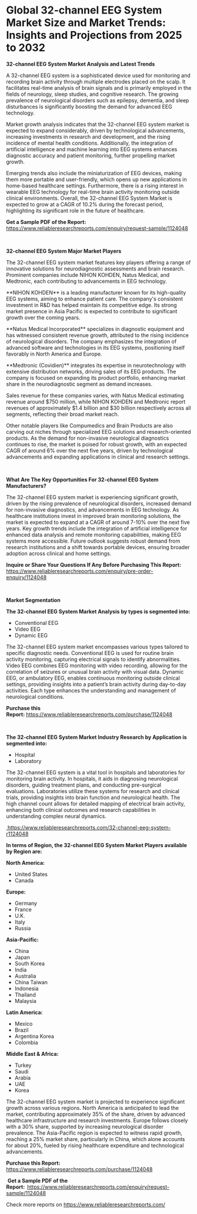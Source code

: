 <p><h1>Global 32-channel EEG System Market Size and Market Trends: Insights and Projections from 2025 to 2032</h1></p><p><strong>32-channel EEG System Market Analysis and Latest Trends</strong></p>
<p><p>A 32-channel EEG system is a sophisticated device used for monitoring and recording brain activity through multiple electrodes placed on the scalp. It facilitates real-time analysis of brain signals and is primarily employed in the fields of neurology, sleep studies, and cognitive research. The growing prevalence of neurological disorders such as epilepsy, dementia, and sleep disturbances is significantly boosting the demand for advanced EEG technology.</p><p>Market growth analysis indicates that the 32-channel EEG system market is expected to expand considerably, driven by technological advancements, increasing investments in research and development, and the rising incidence of mental health conditions. Additionally, the integration of artificial intelligence and machine learning into EEG systems enhances diagnostic accuracy and patient monitoring, further propelling market growth. </p><p>Emerging trends also include the miniaturization of EEG devices, making them more portable and user-friendly, which opens up new applications in home-based healthcare settings. Furthermore, there is a rising interest in wearable EEG technology for real-time brain activity monitoring outside clinical environments. Overall, the 32-channel EEG System Market is expected to grow at a CAGR of 10.2% during the forecast period, highlighting its significant role in the future of healthcare.</p></p>
<p><strong>Get a Sample PDF of the Report:&nbsp;</strong> <a href="https://www.reliableresearchreports.com/enquiry/request-sample/1124048?utm_campaign=2224&utm_medium=2&utm_source=Github&utm_content=ia&utm_term=04032025&utm_id=32-channel-eeg-system">https://www.reliableresearchreports.com/enquiry/request-sample/1124048</a></p>
<p>&nbsp;</p>
<p><strong>32-channel EEG System Major Market Players</strong></p>
<p><p>The 32-channel EEG system market features key players offering a range of innovative solutions for neurodiagnostic assessments and brain research. Prominent companies include NIHON KOHDEN, Natus Medical, and Medtronic, each contributing to advancements in EEG technology.</p><p>**NIHON KOHDEN** is a leading manufacturer known for its high-quality EEG systems, aiming to enhance patient care. The company's consistent investment in R&D has helped maintain its competitive edge. Its strong market presence in Asia Pacific is expected to contribute to significant growth over the coming years.</p><p>**Natus Medical Incorporated** specializes in diagnostic equipment and has witnessed consistent revenue growth, attributed to the rising incidence of neurological disorders. The company emphasizes the integration of advanced software and technologies in its EEG systems, positioning itself favorably in North America and Europe.</p><p>**Medtronic (Covidien)** integrates its expertise in neurotechnology with extensive distribution networks, driving sales of its EEG products. The company is focused on expanding its product portfolio, enhancing market share in the neurodiagnostic segment as demand increases.</p><p>Sales revenue for these companies varies, with Natus Medical estimating revenue around $750 million, while NIHON KOHDEN and Medtronic report revenues of approximately $1.4 billion and $30 billion respectively across all segments, reflecting their broad market reach.</p><p>Other notable players like Compumedics and Brain Products are also carving out niches through specialized EEG solutions and research-oriented products. As the demand for non-invasive neurological diagnostics continues to rise, the market is poised for robust growth, with an expected CAGR of around 6% over the next five years, driven by technological advancements and expanding applications in clinical and research settings.</p></p>
<p>&nbsp;</p>
<p><strong>What Are The Key Opportunities For 32-channel EEG System Manufacturers?</strong></p>
<p><p>The 32-channel EEG system market is experiencing significant growth, driven by the rising prevalence of neurological disorders, increased demand for non-invasive diagnostics, and advancements in EEG technology. As healthcare institutions invest in improved brain monitoring solutions, the market is expected to expand at a CAGR of around 7-10% over the next five years. Key growth trends include the integration of artificial intelligence for enhanced data analysis and remote monitoring capabilities, making EEG systems more accessible. Future outlook suggests robust demand from research institutions and a shift towards portable devices, ensuring broader adoption across clinical and home settings.</p></p>
<p><strong>Inquire or Share Your Questions If Any Before Purchasing This Report:</strong> <a href="https://www.reliableresearchreports.com/enquiry/pre-order-enquiry/1124048?utm_campaign=2224&utm_medium=2&utm_source=Github&utm_content=ia&utm_term=04032025&utm_id=32-channel-eeg-system">https://www.reliableresearchreports.com/enquiry/pre-order-enquiry/1124048</a></p>
<p>&nbsp;</p>
<p><strong>Market Segmentation</strong></p>
<p><strong>The 32-channel EEG System Market Analysis by types is segmented into:</strong></p>
<p><ul><li>Conventional EEG</li><li>Video EEG</li><li>Dynamic EEG</li></ul></p>
<p><p>The 32-channel EEG system market encompasses various types tailored to specific diagnostic needs. Conventional EEG is used for routine brain activity monitoring, capturing electrical signals to identify abnormalities. Video EEG combines EEG monitoring with video recording, allowing for the correlation of seizures or unusual brain activity with visual data. Dynamic EEG, or ambulatory EEG, enables continuous monitoring outside clinical settings, providing insights into a patient’s brain activity during day-to-day activities. Each type enhances the understanding and management of neurological conditions.</p></p>
<p><strong>Purchase this Report:&nbsp;</strong><a href="https://www.reliableresearchreports.com/purchase/1124048?utm_campaign=2224&utm_medium=2&utm_source=Github&utm_content=ia&utm_term=04032025&utm_id=32-channel-eeg-system">https://www.reliableresearchreports.com/purchase/1124048</a></p>
<p>&nbsp;</p>
<p><strong>The 32-channel EEG System Market Industry Research by Application is segmented into:</strong></p>
<p><ul><li>Hospital</li><li>Laboratory</li></ul></p>
<p><p>The 32-channel EEG system is a vital tool in hospitals and laboratories for monitoring brain activity. In hospitals, it aids in diagnosing neurological disorders, guiding treatment plans, and conducting pre-surgical evaluations. Laboratories utilize these systems for research and clinical trials, providing insights into brain function and neurological health. The high channel count allows for detailed mapping of electrical brain activity, enhancing both clinical outcomes and research capabilities in understanding complex neural dynamics.</p></p>
<p><a href="https://www.reliableresearchreports.com/32-channel-eeg-system-r1124048?utm_campaign=2224&utm_medium=2&utm_source=Github&utm_content=ia&utm_term=04032025&utm_id=32-channel-eeg-system">&nbsp;https://www.reliableresearchreports.com/32-channel-eeg-system-r1124048</a></p>
<p><strong>In terms of Region, the 32-channel EEG System Market Players available by Region are:</strong></p>
<p>
    <p> <strong> North America: </strong>
        <ul>
            <li>United States</li>
            <li>Canada</li>
        </ul>
        </p> 
    <p> <strong> Europe: </strong>
        <ul>
            <li>Germany</li>
            <li>France</li>
            <li>U.K.</li>
            <li>Italy</li>
            <li>Russia</li>
        </ul>
        </p> 
    <p> <strong> Asia-Pacific: </strong>
        <ul>
            <li>China</li>
            <li>Japan</li>
            <li>South Korea</li>
            <li>India</li>
            <li>Australia</li>
            <li>China Taiwan</li>
            <li>Indonesia</li>
            <li>Thailand</li>
            <li>Malaysia</li>
        </ul>
        </p> 
    <p> <strong> Latin America: </strong>
        <ul>
            <li>Mexico</li>
            <li>Brazil</li>
            <li>Argentina Korea</li>
            <li>Colombia</li>
        </ul>
        </p> 
    <p> <strong> Middle East & Africa: </strong>
        <ul>
            <li>Turkey</li>
            <li>Saudi</li>
            <li>Arabia</li>
            <li>UAE</li>
            <li>Korea</li>
        </ul>
    </p>
    </p>
<p><p>The 32-channel EEG system market is projected to experience significant growth across various regions. North America is anticipated to lead the market, contributing approximately 35% of the share, driven by advanced healthcare infrastructure and research investments. Europe follows closely with a 30% share, supported by increasing neurological disorder prevalence. The Asia-Pacific region is expected to witness rapid growth, reaching a 25% market share, particularly in China, which alone accounts for about 20%, fueled by rising healthcare expenditure and technological advancements.</p></p>
<p><strong>Purchase this Report: </strong><a href="https://www.reliableresearchreports.com/purchase/1124048?utm_campaign=2224&utm_medium=2&utm_source=Github&utm_content=ia&utm_term=04032025&utm_id=32-channel-eeg-system">https://www.reliableresearchreports.com/purchase/1124048</a></p>
<p>&nbsp;<strong>Get a Sample PDF of the Report:&nbsp;&nbsp;</strong><a href="https://www.reliableresearchreports.com/enquiry/request-sample/1124048?utm_campaign=2224&utm_medium=2&utm_source=Github&utm_content=ia&utm_term=04032025&utm_id=32-channel-eeg-system">https://www.reliableresearchreports.com/enquiry/request-sample/1124048</a></p>
<p><strong></strong></p>
<p>Check more reports on <a href="https://www.reliableresearchreports.com/?utm_campaign=2224&utm_medium=2&utm_source=Github&utm_content=ia&utm_term=04032025&utm_id=32-channel-eeg-system">https://www.reliableresearchreports.com/</a></p>